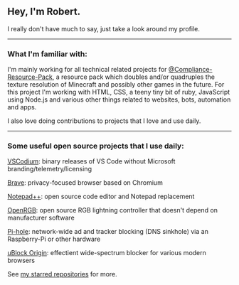 ## Hey, I'm Robert.

I really don't have much to say, just take a look around my profile.

___

### What I'm familiar with:
I'm mainly working for all technical related projects for [@Compliance-Resource-Pack](https://github.com/Compliance-Resource-Pack), a resource pack which doubles and/or quadruples the texture resolution of Minecraft and possibly other games in the future.
For this project I'm working with HTML, CSS, a teeny tiny bit of ruby, JavaScript using Node.js and various other things related to websites, bots, automation and apps.

I also love doing contributions to projects that I love and use daily.
___

### Some useful open source projects that I use daily:
[VSCodium](https://github.com/VSCodium/vscodium): binary releases of VS Code without Microsoft branding/telemetry/licensing

[Brave](https://github.com/brave): privacy-focused browser based on Chromium

[Notepad++](https://github.com/notepad-plus-plus/notepad-plus-plus): open source code editor and Notepad replacement

[OpenRGB](https://github.com/CalcProgrammer1/OpenRGB): open source RGB lightning controller that doesn't depend on manufacturer software

[Pi-hole](https://github.com/pi-hole/pi-hole): network-wide ad and tracker blocking (DNS sinkhole) via an Raspberry-Pi or other hardware

[uBlock Origin](https://github.com/gorhill/uBlock): effectient wide-spectrum blocker for various modern browsers

See [my starred repositories](https://github.com/RobertRR11?tab=stars) for more.
